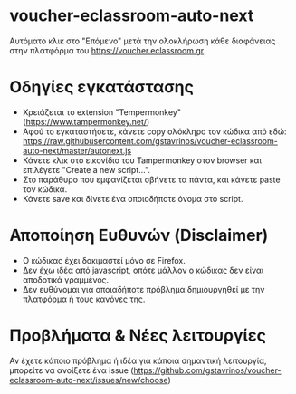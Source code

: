 # voucher-eclassroom-auto-next
Αυτόματο κλικ στο "Επόμενο" μετά την ολοκλήρωση κάθε διαφάνειας στην πλατφόρμα του https://voucher.eclassroom.gr

# Οδηγίες εγκατάστασης
* Χρειάζεται το extension "Tempermonkey" (https://www.tampermonkey.net/)
* Αφού το εγκαταστήσετε, κάνετε copy ολόκληρο τον κώδικα από εδώ: https://raw.githubusercontent.com/gstavrinos/voucher-eclassroom-auto-next/master/autonext.js
* Κάνετε κλικ στο εικονίδιο του Tampermonkey στον browser και επιλέγετε "Create a new script...".
* Στο παράθυρο που εμφανίζεται σβήνετε τα πάντα, και κάνετε paste τον κώδικα.
* Κάνετε save και δίνετε ένα οποιοδήποτε όνομα στο script.

# Αποποίηση Ευθυνών (Disclaimer)
* Ο κώδικας έχει δοκιμαστεί μόνο σε Firefox.
* Δεν έχω ιδέα από javascript, οπότε μάλλον ο κώδικας δεν είναι αποδοτικά γραμμένος.
* Δεν ευθύνομαι για οποιαδήποτε πρόβλημα δημιουργηθεί με την πλατφόρμα ή τους κανόνες της.

# Προβλήματα & Νέες λειτουργίες
Αν έχετε κάποιο πρόβλημα ή ιδέα για κάποια σημαντική λειτουργία, μπορείτε να ανοίξετε ένα issue (https://github.com/gstavrinos/voucher-eclassroom-auto-next/issues/new/choose)

